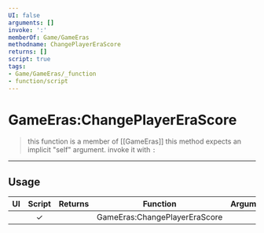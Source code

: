 ```yaml
---
UI: false
arguments: []
invoke: ':'
memberOf: Game/GameEras
methodname: ChangePlayerEraScore
returns: []
script: true
tags:
- Game/GameEras/_function
- function/script
---
```

# GameEras:ChangePlayerEraScore
> this function is a member of [[GameEras]]
> this method expects an implicit "self" argument. invoke it with `:`
-----
## Usage
|  UI | Script | Returns | Function | Arguments |
|:---:|:------:|-------:|:--------:|:---------|
| |✓||GameEras:ChangePlayerEraScore||
